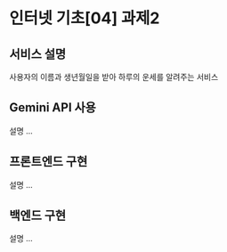 # 인터넷 기초[04] 과제2

## 서비스 설명
사용자의 이름과 생년월일을 받아 하루의 운세를 알려주는 서비스

## Gemini API 사용
설명 ...

## 프론트엔드 구현
설명 ...

## 백엔드 구현
설명 ...